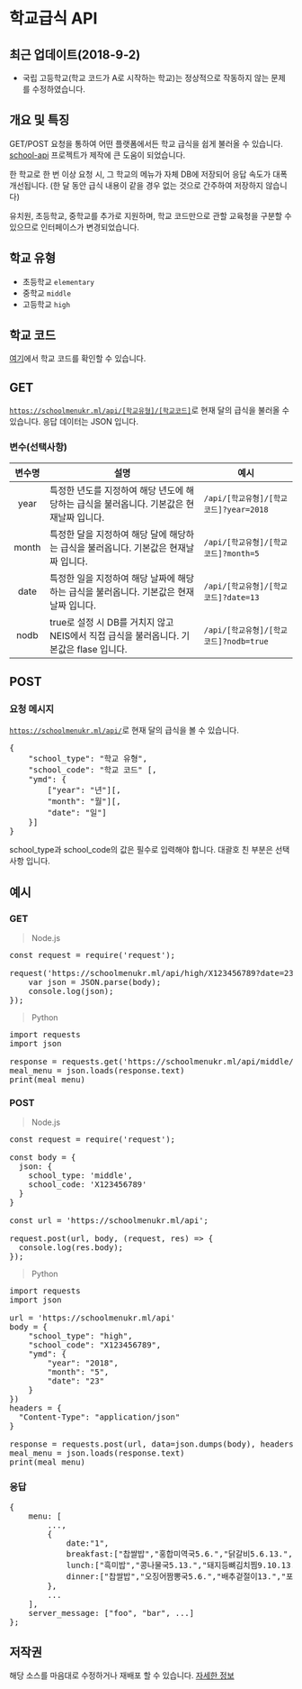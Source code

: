 # 학교급식 API
## 최근 업데이트(2018-9-2)
 * 국립 고등학교(학교 코드가 A로 시작하는 학교)는 정상적으로 작동하지 않는 문제를 수정하였습니다.

## 개요 및 특징
GET/POST 요청을 통하여 어떤 플랫폼에서든 학교 급식을 쉽게 불러올 수 있습니다.
[school-api](https://github.com/agemor/school-api) 프로젝트가 제작에 큰 도움이 되었습니다.

한 학교로 한 번 이상 요청 시, 그 학교의 메뉴가 자체 DB에 저장되어 응답 속도가 대폭 개선됩니다. (한 달 동안 급식 내용이 같을 경우 없는 것으로 간주하여 저장하지 않습니다)

유치원, 초등학교, 중학교를 추가로 지원하며, 학교 코드만으로 관할 교육청을 구분할 수 있으므로 인터페이스가 변경되었습니다.

## 학교 유형
 * 초등학교 <code>elementary</code>
 * 중학교 <code>middle</code>
 * 고등학교 <code>high</code>

## 학교 코드
[여기](https://www.meatwatch.go.kr/biz/bm/sel/schoolListPopup.do)에서 학교 코드를 확인할 수 있습니다.

## GET
<code>https://schoolmenukr.ml/api/[학교유형]/[학교코드]</code>로 현재 달의 급식을 불러올 수 있습니다. 응답 데이터는 JSON 입니다.

### 변수(선택사항)
| 변수명 | 설명 | 예시 |
| :------: | ------ | ---- |
| year | 특정한 년도를 지정하여 해당 년도에 해당하는 급식을 불러옵니다. 기본값은 현재날짜 입니다.	| <code>/api/[학교유형]/[학교코드]?year=2018</code> |
| month | 특정한 달을 지정하여 해당 달에 해당하는 급식을 불러옵니다. 기본값은 현재날짜 입니다. | <code>/api/[학교유형]/[학교코드]?month=5</code> |
| date | 특정한 일을 지정하여 해당 날짜에 해당하는 급식을 불러옵니다. 기본값은 현재날짜 입니다. | <code>/api/[학교유형]/[학교코드]?date=13 </code> |
| nodb | true로 설정 시 DB를 거치지 않고 NEIS에서 직접 급식을 불러옵니다. 기본값은 flase 입니다. | <code>/api/[학교유형]/[학교코드]?nodb=true </code> |

## POST
### 요청 메시지
<code>https://schoolmenukr.ml/api/</code>로 현재 달의 급식을 볼 수 있습니다.
<pre>
{
    "school_type": "학교 유형",
    "school_code": "학교 코드" [,
    "ymd": {
        ["year": "년"][,
        "month": "월"][,
        "date": "일"]
    }]
}
</pre>
school_type과 school_code의 값은 필수로 입력해야 합니다. 대괄호 친 부분은 선택사항 입니다.

## 예시
### GET
 > Node.js
<pre>
const request = require('request');

request('https://schoolmenukr.ml/api/high/X123456789?date=23', (err, res, body) => {
    var json = JSON.parse(body);
    console.log(json);
});
</pre>
 > Python
<pre>
import requests
import json

response = requests.get('https://schoolmenukr.ml/api/middle/X123456789?year=2018&month=5')
meal_menu = json.loads(response.text)
print(meal_menu)
</pre>

### POST
 > Node.js
<pre>
const request = require('request');

const body = {
  json: {
    school_type: 'middle',
    school_code: 'X123456789'
  }
}

const url = 'https://schoolmenukr.ml/api';

request.post(url, body, (request, res) => {
  console.log(res.body);
});
</pre>

 > Python
 <pre>
import requests
import json

url = 'https://schoolmenukr.ml/api'
body = {
    "school_type": "high",
    "school_code": "X123456789",
    "ymd": {
        "year": "2018",
        "month": "5",
        "date": "23"
    }
})
headers = {
  "Content-Type": "application/json"
}

response = requests.post(url, data=json.dumps(body), headers=headers)
meal_menu = json.loads(response.text)
print(meal_menu)
</pre>

### 응답
 <pre>
{
    menu: [
        ...,
        {
            date:"1",
            breakfast:["찹쌀밥","홍합미역국5.6.","닭갈비5.6.13.","김구이13.","배추김치9.13.","방울토마토12."],
            lunch:["흑미밥","콩나물국5.13.","돼지등뼈김치찜9.10.13.","도토리묵무침5.6.13.","총각김치9.13.","청포도"],
            dinner:["찹쌀밥","오징어짬뽕국5.6.","배추겉절이13.","포도쥬스5.13.","만두오꼬노미야끼1.5.6.10.12.13."]
        },
        ...
    ],
    server_message: ["foo", "bar", ...]
};
</pre>

## 저작권
해당 소스를 마음대로 수정하거나 재배포 할 수 있습니다. [자세한 정보](https://namu.wiki/w/MIT%20허가서)